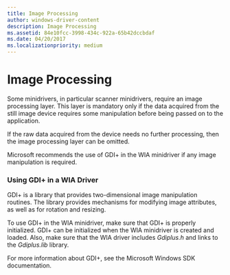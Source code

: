 ```yaml
---
title: Image Processing
author: windows-driver-content
description: Image Processing
ms.assetid: 84e10fcc-3998-434c-922a-65b42dccbdaf
ms.date: 04/20/2017
ms.localizationpriority: medium
---
```


# Image Processing





Some minidrivers, in particular scanner minidrivers, require an image processing layer. This layer is mandatory only if the data acquired from the still image device requires some manipulation before being passed on to the application.

If the raw data acquired from the device needs no further processing, then the image processing layer can be omitted.

Microsoft recommends the use of GDI+ in the WIA minidriver if any image manipulation is required.

### Using GDI+ in a WIA Driver

GDI+ is a library that provides two-dimensional image manipulation routines. The library provides mechanisms for modifying image attributes, as well as for rotation and resizing.

To use GDI+ in the WIA minidriver, make sure that GDI+ is properly initialized. GDI+ can be initialized when the WIA minidriver is created and loaded. Also, make sure that the WIA driver includes *Gdiplus.h* and links to the *Gdiplus.lib* library.

For more information about GDI+, see the Microsoft Windows SDK documentation.

 

 





